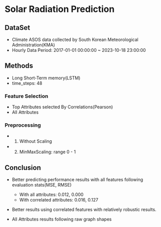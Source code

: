 # Solar Radiation Prediction

## DataSet

- Climate ASOS data collected by South Korean Meteorological Administration(KMA)
- Hourly Data Period: 2017-01-01 00:00:00 ~ 2023-10-18 23:00:00

## Methods

- Long Short-Term memory(LSTM)
- time_steps: 48

### Feature Selection

- Top Attributes selected By Correlations(Pearson)
- All Attributes

### Preprocessing

- 1. Without Scaling
- 2. MinMaxScaling: range 0 - 1

## Conclusion

- Better predicting performance results with all features following evaluation stats(MSE, RMSE)
    - With all attributes: 0.012, 0.000
    - With correlated attributes: 0.016, 0.127

- Better results using correlated features with relatively robustic results.
- All Attributes results following raw graph shapes

